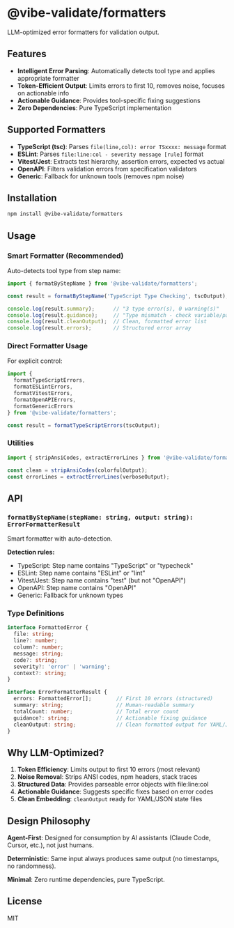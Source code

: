 # @vibe-validate/formatters

LLM-optimized error formatters for validation output.

## Features

- **Intelligent Error Parsing**: Automatically detects tool type and applies appropriate formatter
- **Token-Efficient Output**: Limits errors to first 10, removes noise, focuses on actionable info
- **Actionable Guidance**: Provides tool-specific fixing suggestions
- **Zero Dependencies**: Pure TypeScript implementation

## Supported Formatters

- **TypeScript (tsc)**: Parses `file(line,col): error TSxxxx: message` format
- **ESLint**: Parses `file:line:col - severity message [rule]` format
- **Vitest/Jest**: Extracts test hierarchy, assertion errors, expected vs actual
- **OpenAPI**: Filters validation errors from specification validators
- **Generic**: Fallback for unknown tools (removes npm noise)

## Installation

```bash
npm install @vibe-validate/formatters
```

## Usage

### Smart Formatter (Recommended)

Auto-detects tool type from step name:

```typescript
import { formatByStepName } from '@vibe-validate/formatters';

const result = formatByStepName('TypeScript Type Checking', tscOutput);

console.log(result.summary);      // "3 type error(s), 0 warning(s)"
console.log(result.guidance);     // "Type mismatch - check variable/parameter types"
console.log(result.cleanOutput);  // Clean, formatted error list
console.log(result.errors);       // Structured error array
```

### Direct Formatter Usage

For explicit control:

```typescript
import {
  formatTypeScriptErrors,
  formatESLintErrors,
  formatVitestErrors,
  formatOpenAPIErrors,
  formatGenericErrors
} from '@vibe-validate/formatters';

const result = formatTypeScriptErrors(tscOutput);
```

### Utilities

```typescript
import { stripAnsiCodes, extractErrorLines } from '@vibe-validate/formatters';

const clean = stripAnsiCodes(colorfulOutput);
const errorLines = extractErrorLines(verboseOutput);
```

## API

### `formatByStepName(stepName: string, output: string): ErrorFormatterResult`

Smart formatter with auto-detection.

**Detection rules:**
- TypeScript: Step name contains "TypeScript" or "typecheck"
- ESLint: Step name contains "ESLint" or "lint"
- Vitest/Jest: Step name contains "test" (but not "OpenAPI")
- OpenAPI: Step name contains "OpenAPI"
- Generic: Fallback for unknown types

### Type Definitions

```typescript
interface FormattedError {
  file: string;
  line?: number;
  column?: number;
  message: string;
  code?: string;
  severity?: 'error' | 'warning';
  context?: string;
}

interface ErrorFormatterResult {
  errors: FormattedError[];        // First 10 errors (structured)
  summary: string;                 // Human-readable summary
  totalCount: number;              // Total error count
  guidance?: string;               // Actionable fixing guidance
  cleanOutput: string;             // Clean formatted output for YAML/JSON
}
```

## Why LLM-Optimized?

1. **Token Efficiency**: Limits output to first 10 errors (most relevant)
2. **Noise Removal**: Strips ANSI codes, npm headers, stack traces
3. **Structured Data**: Provides parseable error objects with file:line:col
4. **Actionable Guidance**: Suggests specific fixes based on error codes
5. **Clean Embedding**: `cleanOutput` ready for YAML/JSON state files

## Design Philosophy

**Agent-First**: Designed for consumption by AI assistants (Claude Code, Cursor, etc.), not just humans.

**Deterministic**: Same input always produces same output (no timestamps, no randomness).

**Minimal**: Zero runtime dependencies, pure TypeScript.

## License

MIT
